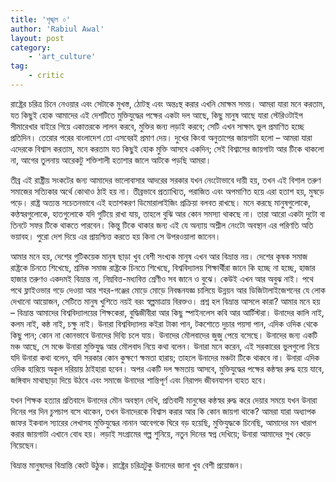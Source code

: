 ```yaml
---
title: 'শৃঙ্খল ০'
author: 'Rabiul Awal'
layout: post
category:
    - 'art_culture'
tag:
    - critic
---
```

রাষ্ট্রের চরিত্র চিনে নেওয়ার এবং সেটাকে মুখস্ত, ঠোটস্থ এবং অন্তঃস্থ করার এখনি মোক্ষম সময়। আমরা যারা মনে করতাম, যত কিছুই হোক আমাদের এই দেশটিতে মুক্তিযুদ্ধের পক্ষের একটা দল আছে, কিছু মানুষ আছে যারা স্টেরিওটাইপ সীমারেখার বাইরে গিয়ে একাত্তরকে লালন করবে, মুক্তির জন্য লড়াই করবে; সেটি এখন সাক্ষাৎ ভুল প্রমাণিত হচ্ছে প্রতিদিন। তেরোর পরের বাংলাদেশ তো এসবেরই প্রমাণ দেয়। দুখের কিংবা অনুতাপের জায়গাটা হলো – আমরা যারা এদেরকে বিশ্বাস করতাম, মনে করতাম যত কিছুই হোক মুক্তি আসবে একদিন; সেই বিশ্বাসের জায়গাটা আর টিকে থাকলো না, আগের তুলনায় আরেকটু শক্তিশালী হতাশার জালে আটকে পড়ছি আমরা।

তীব্র এই রাষ্ট্রীয় সংকটের জন্য আমাদের ভালোবাসার আদরের সরকার যখন নেংটোভাবে দায়ী হয়, তখন এই বিশাল তরুণ সমাজের সত্যিকার অর্থে কোথাও ঠাই হয় না। তীব্রভাবে প্রত্যাখ্যিত, পরাজিত এবং অপমাণিত হয়ে এরা হতাশ হয়, মুষড়ে পড়ে। রাষ্ট্র অত্যন্ত সচেতনভাবে এই হতাশকরণ ডিমোরালাইজিং প্রক্রিয়া বলবত রাখছে। মনে করছে মানুষগুলোকে, কণ্ঠস্বরগুলোকে, হাতগুলোকে যদি গুটিয়ে রাখা যায়, তাহলে বুঝি আর কোন সমস্যা থাকছে না। তারা আরো একটা দুটো বা তিনটে সফর টিকে থাকতে পারবেন। কিন্তু টিকে থাকার জন্য এই যে অন্যায় অশ্লীল নেংটো অবস্থান এর পরিণতি অতি ভয়াবহ। পুরো দেশ দিয়ে এর প্রায়শ্চিত্ত করতে হয় কিনা সে উপরওয়ালা জানেন।

আমার মনে হয়, দেশের গুটিকয়েক মানুষ ছাড়া খুব বেশী সংখ্যক মানুষ এখন আর বিভ্রান্ত নয়। দেশের কৃষক সমাজ রাষ্ট্রকে চিনতে শিখেছে, শ্রমিক সমাজ রাষ্ট্রকে চিনতে শিখেছে, বিশ্ববিদ্যালয় শিক্ষার্থীরা জানে কি হচ্ছে না হচ্ছে, হাজার হাজার তরুণও একদমই বিভ্রান্ত না, নিম্নবিত্ত-মধ্যবিত্ত শ্রেণীও সব জানে ও বুঝে। কেউই এখন আর অবুঝ নাই। পথে পথে ফ্লাইওভার গড়ে দেওয়া আর শহর-গঞ্জের মোড়ে মোড়ে নিবন্ধনযজ্ঞ চালিয়ে উন্নয়ন আর ডিজিটালাইজেশনের যে লোক দেখানো আয়োজন, সেটিতে মানুষ খুশিতে নয়ই বরং স্বল্পমাত্রায় বিরক্তও। প্রশ্ন হল বিভ্রান্ত আসলে কারা? আমার মনে হয় – বিভ্রান্ত আমাদের বিশ্ববিদ্যালয়ের শিক্ষকেরা, বুদ্ধিজীবীরা আর কিছু স্পাইনলেস কবি আর আর্টিস্টরা। উনাদের কালি নাই, কলম নাই, কন্ঠ নাই, চক্ষু নাই। উনারা বিশ্ববিদ্যালয় কইরা টাকা পান, টকশোতে দুচার পয়সা পান, এদিক ওদিক থেকে কিছু পান; কোন না কোনভাবে উনাদের দিব্যি চলে যায়। উনাদের মৌলবাদের জুজু পেয়ে বসেছে। উনাদের জন্য একটি মঞ্চ আছে, সে মঞ্চে উনারা মুক্তিযুদ্ধ আর মৌলবাদ নিয়ে কথা বলেন। উনারা মনে করেন, এই সরকারের ভুলগুলো নিয়ে যদি উনারা কথা বলেন, যদি সরকার কোন কুক্ষণে ক্ষমতা হারায়; তাহলে উনাদের মঞ্চটা টিকে থাকবে না। উনারা এদিক ওদিক হারিয়ে অকুল দরিয়ায় ঠাইহারা হবেন। অপর একটি দল ক্ষমতায় আসবে, মুক্তিযুদ্ধের পক্ষের কন্ঠস্বর রুদ্ধ হয়ে যাবে, জঙ্গিবাদ মাথাছাড়া দিয়ে উঠবে এবং সমাজে উনাদের শান্তিপূর্ণ এবং নিরাপদ জীবনযাপন ব্যহত হবে।

যখন শিক্ষক হত্যার প্রতিবাদে উনাদের মৌন অবস্থান দেখি, প্রতিবাদী মানুষের কন্ঠস্বর রুদ্ধ করে দেয়ার সময়ে যখন উনারা দিনের পর দিন চুপচাপ বসে থাকেন, তখন উনাদেরকে বিশ্বাস করার আর কি কোন জায়গা থাকে? আমরা যারা অধ্যাপক জাফর ইকবাল স্যারের লেখাসহ মুক্তিযুদ্ধের নানান আবেগকে ঘিরে বড় হয়েছি, মুক্তিযুদ্ধকে চিনেছি, আমাদের মন খারাপ করার জায়গাটা এখানে বোধ হয়। লড়াই সংগ্রামের গল্প শুনিয়ে, নতুন দিনের স্বপ্ন দেখিয়ে; উনারা আমাদের সুখ কেড়ে নিয়েছেন।

বিভ্রান্ত মানুষদের বিভ্রান্তি কেটে উঠুক। রাষ্ট্রের চরিত্রটুকু উনাদের জানা খুব বেশী প্রয়োজন।